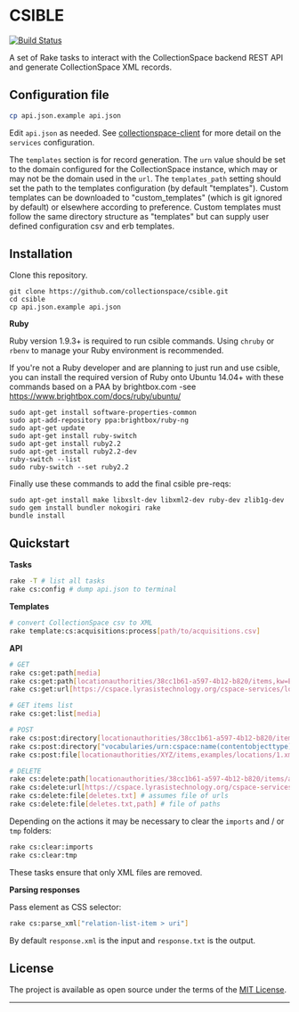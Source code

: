 # CSIBLE

[![Build Status](https://travis-ci.org/collectionspace/csible.svg?branch=master)](https://travis-ci.org/collectionspace/csible)

A set of Rake tasks to interact with the CollectionSpace backend REST API and generate CollectionSpace XML records.

Configuration file
------------------

```bash
cp api.json.example api.json
```

Edit `api.json` as needed. See [collectionspace-client](https://github.com/lyrasis/collectionspace-client.git) for more detail on the `services` configuration.

The `templates` section is for record generation. The `urn` value should be set to the domain configured for the CollectionSpace instance, which may or may not be the domain used in the `url`. The `templates_path` setting should set the path to the templates configuration (by default "templates"). Custom templates can be downloaded to "custom_templates" (which is git ignored by default) or elsewhere according to preference. Custom templates must follow the same directory structure as "templates" but can supply user defined configuration csv and erb templates.

Installation
------------

Clone this repository.
```
git clone https://github.com/collectionspace/csible.git
cd csible
cp api.json.example api.json
```

**Ruby**

Ruby version 1.9.3+ is required to run csible commands.  Using `chruby` or `rbenv` to manage your Ruby environment is recommended.

If you're not a Ruby developer and are planning to just run and use csible, you can install the required version of Ruby onto Ubuntu 14.04+ with these commands based on a PAA by brightbox.com -see https://www.brightbox.com/docs/ruby/ubuntu/

```
sudo apt-get install software-properties-common
sudo apt-add-repository ppa:brightbox/ruby-ng
sudo apt-get update
sudo apt-get install ruby-switch
sudo apt-get install ruby2.2
sudo apt-get install ruby2.2-dev
ruby-switch --list
sudo ruby-switch --set ruby2.2
```

Finally use these commands to add the final csible pre-reqs:

```
sudo apt-get install make libxslt-dev libxml2-dev ruby-dev zlib1g-dev
sudo gem install bundler nokogiri rake
bundle install
```

Quickstart
----------

**Tasks**

```bash
rake -T # list all tasks
rake cs:config # dump api.json to terminal
```

**Templates**

```bash
# convert CollectionSpace csv to XML
rake template:cs:acquisitions:process[path/to/acquisitions.csv]
```

**API**

```bash
# GET
rake cs:get:path[media]
rake cs:get:path[locationauthorities/38cc1b61-a597-4b12-b820/items,kw=EwoodPark702918,xml] # xml output
rake cs:get:url[https://cspace.lyrasistechnology.org/cspace-services/locationauthorities]

# GET items list
rake cs:get:list[media]

# POST
rake cs:post:directory[locationauthorities/38cc1b61-a597-4b12-b820/items,locations,1]
rake cs:post:directory["vocabularies/urn:cspace:name(contentobjecttype)/items",imports]
rake cs:post:file[locationauthorities/XYZ/items,examples/locations/1.xml]

# DELETE
rake cs:delete:path[locationauthorities/38cc1b61-a597-4b12-b820/items/a22a97ec-57fc-4b86-a366]
rake cs:delete:url[https://cspace.lyrasistechnology.org/cspace-services/locationauthorities/38cc1b61-a597-4b12-b820/items/a22a97ec-57fc-4b86-a366]
rake cs:delete:file[deletes.txt] # assumes file of urls
rake cs:delete:file[deletes.txt,path] # file of paths
```

Depending on the actions it may be necessary to clear the `imports` and / or `tmp` folders:

```bash
rake cs:clear:imports
rake cs:clear:tmp
```

These tasks ensure that only XML files are removed.

**Parsing responses**

Pass element as CSS selector:

```bash
rake cs:parse_xml["relation-list-item > uri"]
```

By default `response.xml` is the input and `response.txt` is the output.

License
---

The project is available as open source under the terms of the [MIT License](http://opensource.org/licenses/MIT).

---

